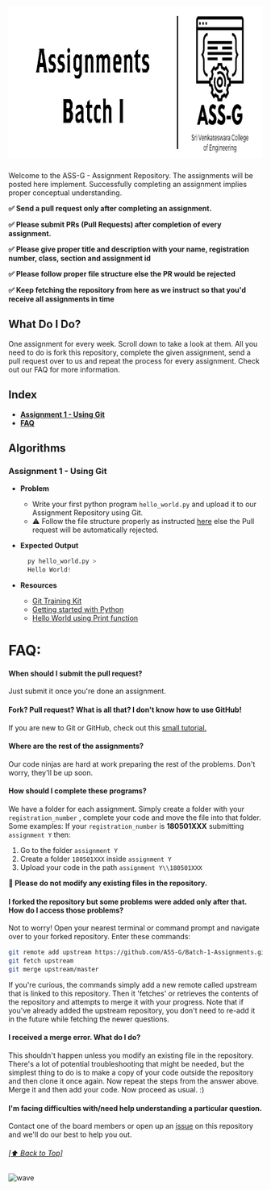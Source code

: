 <div align="left">
<h1>
    <img alt="header" src="/src/assets/Header.png" width="900" height="300"></img>
</h1>
Welcome to the  ASS-G - Assignment Repository. The assignments will be posted here implement. Successfully completing an assignment implies proper conceptual understanding.

**:white_check_mark: Send a pull request only after completing an assignment.**

**:white_check_mark: Please submit PRs (Pull Requests) after completion of every assignment.**

**:white_check_mark: Please give proper title and description with your name, registration number, class, section and assignment id**

**:white_check_mark: Please follow proper file structure else the PR would be rejected**

**:white_check_mark: Keep fetching the repository from here as we instruct so that you'd receive all assignments in time**

## What Do I Do?
One assignment for every week. Scroll down to take a look at them. All you need to do is fork this repository, complete the given assignment, send a pull request over to us and repeat the process for every assignment. Check out our FAQ for more information.

## Index
  - [**Assignment 1 - Using Git**](#assignment-1---using-git)
  - [**FAQ**](#faq)

## Algorithms
### **Assignment 1 - Using Git**

  - **Problem**
    - Write your first python program `hello_world.py` and upload it to our Assignment Repository using Git.
    - :warning: Follow the file structure properly as instructed [here](#how-should-i-complete-these-programs) else the Pull request will be automatically rejected.


  - **Expected Output**
    ```python
      py hello_world.py >      
      Hello World!
    ```


  - **Resources**
    - [Git Training Kit](https://github.com/ASS-G/Git-Training-Kit)
    - [Getting started with Python](https://github.com/ASS-G/Python-Training-Kit)
    - [Hello World using Print function](https://github.com/ASS-G/Batch-1-Assignments/blob/patch/p2/Assignment%201/180501000/hello_world.py)



FAQ:
======

  #### When should I submit the pull request?
  Just submit it once you're done an assignment.

  #### Fork? Pull request? What is all that? I don't know how to use GitHub!
  If you are new to Git or GitHub, check out this [small tutorial.](https://guides.github.com/activities/hello-world/)

  #### Where are the rest of the assignments?
  Our code ninjas are hard at work preparing the rest of the problems. Don't worry, they'll be up soon.

  #### How should I complete these programs?
  We have a folder for each assignment. Simply create a folder with your `registration_number` ,  complete your code and move the file into that folder.
  Some examples:
  If your `registration_number` is **180501XXX** submitting `assignment Y` then:
  1. Go to the folder `assignment Y`
  2. Create a folder `180501XXX` inside `assignment Y`
  3. Upload your code in the path `assignment Y\\180501XXX`

  **:no_entry_sign: Please do not modify any existing files in the repository.**

  #### I forked the repository but some problems were added only after that. How do I access those problems?
  Not to worry! Open your nearest terminal or command prompt and navigate over to your forked repository. Enter these commands:
  ```bash
  git remote add upstream https://github.com/ASS-G/Batch-1-Assignments.git
  git fetch upstream
  git merge upstream/master
  ```
  If you're curious, the commands simply add a new remote called upstream that is linked to this repository. Then it 'fetches' or retrieves the contents of the repository and attempts to merge it with your progress.
  Note that if you've already added the upstream repository, you don't need to re-add it in the future while fetching the newer questions.

  #### I received a merge error. What do I do?
  This shouldn't happen unless you modify an existing file in the repository. There's a lot of potential troubleshooting that might be needed, but the simplest thing to do is to make a copy of your code outside the repository and then clone it once again. Now repeat the steps from the answer above. Merge it and then add your code. Now proceed as usual. :)

  #### I'm facing difficulties with/need help understanding a particular question.
  Contact one of the board members or open up an [issue](https://github.com/ASS-G/Batch-1-Assignments/issues) on this repository and we'll do our best to help you out.

###### [[:arrow_up: Back to Top]](#----)


![wave](http://cdn.thekrishna.in/img/common/border.png)
